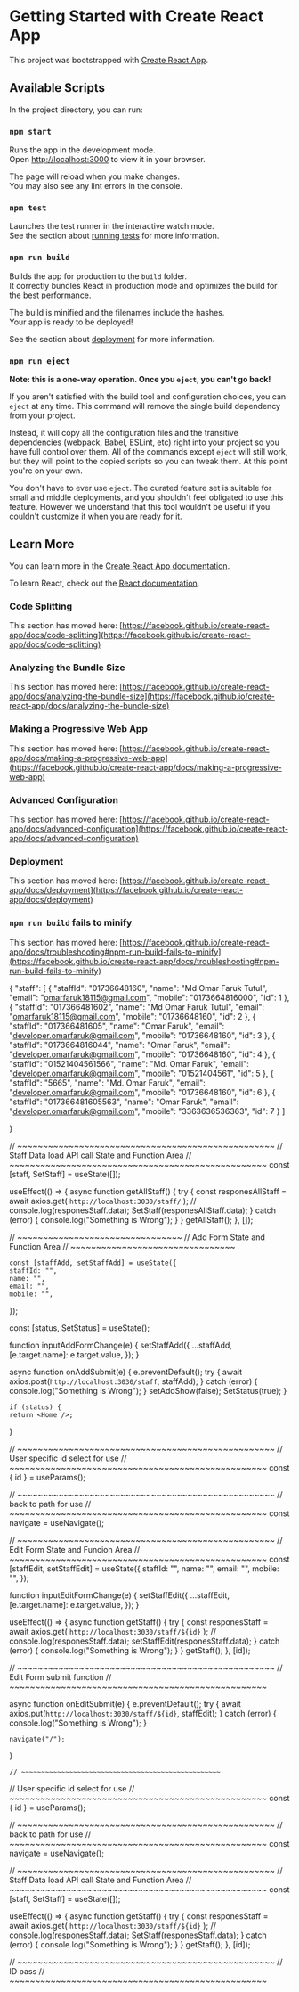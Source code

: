 # Getting Started with Create React App

This project was bootstrapped with [Create React App](https://github.com/facebook/create-react-app).

## Available Scripts

In the project directory, you can run:

### `npm start`

Runs the app in the development mode.\
Open [http://localhost:3000](http://localhost:3000) to view it in your browser.

The page will reload when you make changes.\
You may also see any lint errors in the console.

### `npm test`

Launches the test runner in the interactive watch mode.\
See the section about [running tests](https://facebook.github.io/create-react-app/docs/running-tests) for more information.

### `npm run build`

Builds the app for production to the `build` folder.\
It correctly bundles React in production mode and optimizes the build for the best performance.

The build is minified and the filenames include the hashes.\
Your app is ready to be deployed!

See the section about [deployment](https://facebook.github.io/create-react-app/docs/deployment) for more information.

### `npm run eject`

**Note: this is a one-way operation. Once you `eject`, you can't go back!**

If you aren't satisfied with the build tool and configuration choices, you can `eject` at any time. This command will remove the single build dependency from your project.

Instead, it will copy all the configuration files and the transitive dependencies (webpack, Babel, ESLint, etc) right into your project so you have full control over them. All of the commands except `eject` will still work, but they will point to the copied scripts so you can tweak them. At this point you're on your own.

You don't have to ever use `eject`. The curated feature set is suitable for small and middle deployments, and you shouldn't feel obligated to use this feature. However we understand that this tool wouldn't be useful if you couldn't customize it when you are ready for it.

## Learn More

You can learn more in the [Create React App documentation](https://facebook.github.io/create-react-app/docs/getting-started).

To learn React, check out the [React documentation](https://reactjs.org/).

### Code Splitting

This section has moved here: [https://facebook.github.io/create-react-app/docs/code-splitting](https://facebook.github.io/create-react-app/docs/code-splitting)

### Analyzing the Bundle Size

This section has moved here: [https://facebook.github.io/create-react-app/docs/analyzing-the-bundle-size](https://facebook.github.io/create-react-app/docs/analyzing-the-bundle-size)

### Making a Progressive Web App

This section has moved here: [https://facebook.github.io/create-react-app/docs/making-a-progressive-web-app](https://facebook.github.io/create-react-app/docs/making-a-progressive-web-app)

### Advanced Configuration

This section has moved here: [https://facebook.github.io/create-react-app/docs/advanced-configuration](https://facebook.github.io/create-react-app/docs/advanced-configuration)

### Deployment

This section has moved here: [https://facebook.github.io/create-react-app/docs/deployment](https://facebook.github.io/create-react-app/docs/deployment)

### `npm run build` fails to minify

This section has moved here: [https://facebook.github.io/create-react-app/docs/troubleshooting#npm-run-build-fails-to-minify](https://facebook.github.io/create-react-app/docs/troubleshooting#npm-run-build-fails-to-minify)

<!-- ~~~~~~~~~~~~~~~~~~~~~~~~~~~~~~~~~~~~~~~~~~~~~~~~~~~~~~~~~~~~~~~~~~ -->
<!-- ~~~~~~~~~~~~~~~~~~~~~~~~~~~~~~~~~~~~~~~~~~~~~~~~~~~~~~~~~~~~~~~~~~ -->
<!-- ~~~~~~~~~~~~~~~~~~~~~~~~~~~~~~~~~~~~~~~~~~~~~~~~~~~~~~~~~~~~~~~~~~ -->
<!-- Project Details Road Map -->
<!-- ~~~~~~~~~~~~~~~~~~~~~~~~~~~~~~~~~~~~~~~~~~~~~~~~~~~~~~~~~~~~~~~~~~ -->
<!-- ~~~~~~~~~~~~~~~~~~~~~~~~~~~~~~~~~~~~~~~~~~~~~~~~~~~~~~~~~~~~~~~~~~ -->
<!-- ~~~~~~~~~~~~~~~~~~~~~~~~~~~~~~~~~~~~~~~~~~~~~~~~~~~~~~~~~~~~~~~~~~ -->

<!-- Json Format -->

{
"staff": [
{
"staffId": "01736648160",
"name": "Md Omar Faruk Tutul",
"email": "omarfaruk18115@gmail.com",
"mobile": "0173664816000",
"id": 1
},
{
"staffId": "017366481602",
"name": "Md Omar Faruk Tutul",
"email": "omarfaruk18115@gmail.com",
"mobile": "01736648160",
"id": 2
},
{
"staffId": "017366481605",
"name": "Omar Faruk",
"email": "developer.omarfaruk@gmail.com",
"mobile": "01736648160",
"id": 3
},
{
"staffId": "0173664816044",
"name": "Omar Faruk",
"email": "developer.omarfaruk@gmail.com",
"mobile": "01736648160",
"id": 4
},
{
"staffId": "01521404561566",
"name": "Md. Omar Faruk",
"email": "developer.omarfaruk@gmail.com",
"mobile": "01521404561",
"id": 5
},
{
"staffId": "5665",
"name": "Md. Omar Faruk",
"email": "developer.omarfaruk@gmail.com",
"mobile": "01736648160",
"id": 6
},
{
"staffId": "017366481605563",
"name": "Omar Faruk",
"email": "developer.omarfaruk@gmail.com",
"mobile": "3363636536363",
"id": 7
}
]

}

// ~~~~~~~~~~~~~~~~~~~~~~~~~~~~~~~~~~~~~~~~~~~~~~~~~~
// Staff Data load API call State and Function Area
// ~~~~~~~~~~~~~~~~~~~~~~~~~~~~~~~~~~~~~~~~~~~~~~~~~~
const [staff, SetStaff] = useState([]);

useEffect(() => {
async function getAllStaff() {
try {
const responesAllStaff = await axios.get(
`http://localhost:3030/staff/`
);
// console.log(responesStaff.data);
SetStaff(responesAllStaff.data);
} catch (error) {
console.log("Something is Wrong");
}
}
getAllStaff();
}, []);

// ~~~~~~~~~~~~~~~~~~~~~~~~~~~~~~~~
// Add Form State and Function Area
// ~~~~~~~~~~~~~~~~~~~~~~~~~~~~~~~~

    const [staffAdd, setStaffAdd] = useState({
    staffId: "",
    name: "",
    email: "",
    mobile: "",

});

const [status, SetStatus] = useState();

function inputAddFormChange(e) {
setStaffAdd({
...staffAdd,
[e.target.name]: e.target.value,
});
}

async function onAddSubmit(e) {
e.preventDefault();
try {
await axios.post(`http://localhost:3030/staff`, staffAdd);
} catch (error) {
console.log("Something is Wrong");
}
setAddShow(false);
SetStatus(true);
}

    if (status) {
    return <Home />;

}

// ~~~~~~~~~~~~~~~~~~~~~~~~~~~~~~~~~~~~~~~~~~~~~~~~~~
// User specific id select for use
// ~~~~~~~~~~~~~~~~~~~~~~~~~~~~~~~~~~~~~~~~~~~~~~~~~~
const { id } = useParams();

// ~~~~~~~~~~~~~~~~~~~~~~~~~~~~~~~~~~~~~~~~~~~~~~~~~~
// back to path for use
// ~~~~~~~~~~~~~~~~~~~~~~~~~~~~~~~~~~~~~~~~~~~~~~~~~~
const navigate = useNavigate();

// ~~~~~~~~~~~~~~~~~~~~~~~~~~~~~~~~~~~~~~~~~~~~~~~~~~
// Edit Form State and Funcion Area
// ~~~~~~~~~~~~~~~~~~~~~~~~~~~~~~~~~~~~~~~~~~~~~~~~~~
const [staffEdit, setStaffEdit] = useState({
staffId: "",
name: "",
email: "",
mobile: "",
});

function inputEditFormChange(e) {
setStaffEdit({
...staffEdit,
[e.target.name]: e.target.value,
});
}

useEffect(() => {
async function getStaff() {
try {
const responesStaff = await axios.get(
`http://localhost:3030/staff/${id}`
);
// console.log(responesStaff.data);
setStaffEdit(responesStaff.data);
} catch (error) {
console.log("Something is Wrong");
}
}
getStaff();
}, [id]);

// ~~~~~~~~~~~~~~~~~~~~~~~~~~~~~~~~~~~~~~~~~~~~~~~~~~
// Edit Form submit function
// ~~~~~~~~~~~~~~~~~~~~~~~~~~~~~~~~~~~~~~~~~~~~~~~~~~

async function onEditSubmit(e) {
e.preventDefault();
try {
await axios.put(`http://localhost:3030/staff/${id}`, staffEdit);
} catch (error) {
console.log("Something is Wrong");
}

    navigate("/");

}

    // ~~~~~~~~~~~~~~~~~~~~~~~~~~~~~~~~~~~~~~~~~~~~~~~~~~

// User specific id select for use
// ~~~~~~~~~~~~~~~~~~~~~~~~~~~~~~~~~~~~~~~~~~~~~~~~~~
const { id } = useParams();

// ~~~~~~~~~~~~~~~~~~~~~~~~~~~~~~~~~~~~~~~~~~~~~~~~~~
// back to path for use
// ~~~~~~~~~~~~~~~~~~~~~~~~~~~~~~~~~~~~~~~~~~~~~~~~~~
const navigate = useNavigate();

// ~~~~~~~~~~~~~~~~~~~~~~~~~~~~~~~~~~~~~~~~~~~~~~~~~~
// Staff Data load API call State and Function Area
// ~~~~~~~~~~~~~~~~~~~~~~~~~~~~~~~~~~~~~~~~~~~~~~~~~~
const [staff, SetStaff] = useState([]);

useEffect(() => {
async function getStaff() {
try {
const responesStaff = await axios.get(
`http://localhost:3030/staff/${id}`
);
// console.log(responesStaff.data);
SetStaff(responesStaff.data);
} catch (error) {
console.log("Something is Wrong");
}
}
getStaff();
}, [id]);

// ~~~~~~~~~~~~~~~~~~~~~~~~~~~~~~~~~~~~~~~~~~~~~~~~~~
// ID pass
// ~~~~~~~~~~~~~~~~~~~~~~~~~~~~~~~~~~~~~~~~~~~~~~~~~~
<!-- <Routes>
        <Route path="/" element={<Home />} />
        <Route path="/view/:id" element={<View />} />
        <Route path="/edit/:id" element={<Edit />} />
      </Routes> -->
